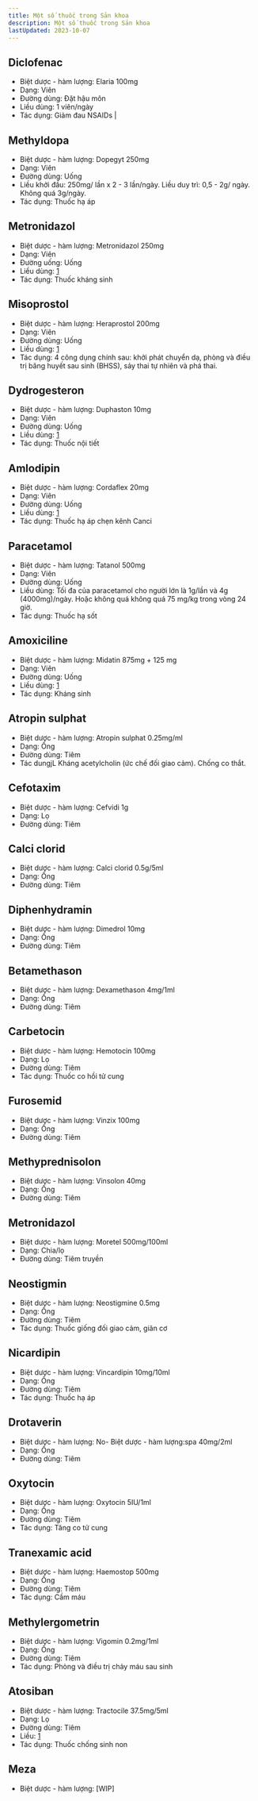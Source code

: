 ```yaml
---
title: Một số thuốc trong Sản khoa
description: Một số thuốc trong Sản khoa
lastUpdated: 2023-10-07
---
```


## Diclofenac

- Biệt dược - hàm lượng: Elaria 100mg
- Dạng: Viên
- Đường dùng: Đặt hậu môn
- Liều dùng: 1 viên/ngày
- Tác dụng: Giảm đau NSAIDs |

## Methyldopa

- Biệt dược - hàm lượng: Dopegyt 250mg
- Dạng: Viên
- Đường dùng: Uống
- Liều khởi đầu: 250mg/ lần x 2 - 3 lần/ngày. Liều duy trì: 0,5 - 2g/ ngày. Không quá 3g/ngày.
- Tác dụng: Thuốc hạ áp

## Metronidazol

- Biệt dược - hàm lượng: Metronidazol 250mg
- Dạng: Viên
- Đường uống: Uống
- Liều dùng: [1](https://www.vinmec.com/vi/thong-tin-duoc/su-dung-thuoc-toan/luu-y-ve-lieu-dung-thuoc-metronidazol/)
- Tác dụng: Thuốc kháng sinh

## Misoprostol

- Biệt dược - hàm lượng: Heraprostol 200mg
- Dạng: Viên
- Đường dùng: Uống
- Liều dùng: [1](https://www.vinmec.com/vi/thong-tin-duoc/su-dung-thuoc-toan/dung-thuoc-misoprostol-trong-san-khoa/)
- Tác dụng: 4 công dụng chính sau: khởi phát chuyển dạ, phòng và điều trị băng huyết sau sinh (BHSS), sảy thai tự nhiên và phá thai.

## Dydrogesteron

- Biệt dược - hàm lượng: Duphaston 10mg
- Dạng: Viên
- Đường dùng: Uống
- Liều dùng: [1](https://www.vinmec.com/vi/tin-tuc/thong-tin-suc-khoe/san-phu-khoa-va-ho-tro-sinh-san/cach-su-dung-thuoc-noi-tiet-duphaston-toan/)
- Tác dụng: Thuốc nội tiết

## Amlodipin

- Biệt dược - hàm lượng: Cordaflex 20mg
- Dạng: Viên
- Đường dùng: Uống
- Liều dùng: [1](https://www.vinmec.com/vi/thong-tin-duoc/su-dung-thuoc-toan/cordaflex-20mg-la-thuoc-gi/)
- Tác dụng: Thuốc hạ áp chẹn kênh Canci

## Paracetamol

- Biệt dược - hàm lượng: Tatanol 500mg
- Dạng: Viên
- Đường dùng: Uống
- Liều dùng: Tối đa của paracetamol cho người lớn là 1g/lần và 4g (4000mg)/ngày. Hoặc không quá không quá 75 mg/kg trong vòng 24 giờ.
- Tác dụng: Thuốc hạ sốt

## Amoxiciline

- Biệt dược - hàm lượng: Midatin 875mg + 125 mg
- Dạng: Viên
- Đường dùng: Uống
- Liều dùng: [1](https://www.vinmec.com/vi/thong-tin-duoc/su-dung-thuoc-toan/cong-dung-thuoc-midantin/)
- Tác dụng: Kháng sinh

## Atropin sulphat

- Biệt dược - hàm lượng: Atropin sulphat 0.25mg/ml
- Dạng: Ống
- Đường dùng: Tiêm
- Tác dungjL Kháng acetylcholin (ức chế đối giao cảm). Chống co thắt.

## Cefotaxim

- Biệt dược - hàm lượng: Cefvidi 1g
- Dạng: Lọ
- Đường dùng: Tiêm

## Calci clorid

- Biệt dược - hàm lượng: Calci clorid 0.5g/5ml
- Dạng: Ống
- Đường dùng: Tiêm

## Diphenhydramin

- Biệt dược - hàm lượng: Dimedrol 10mg
- Dạng: Ống
- Đường dùng: Tiêm

## Betamethason

- Biệt dược - hàm lượng: Dexamethason 4mg/1ml
- Dạng: Ống
- Đường dùng: Tiêm

## Carbetocin

- Biệt dược - hàm lượng: Hemotocin 100mg
- Dạng: Lọ
- Đường dùng: Tiêm
- Tác dụng: Thuốc co hồi tử cung

## Furosemid

- Biệt dược - hàm lượng: Vinzix 100mg
- Dạng: Ống
- Đường dùng: Tiêm

## Methyprednisolon

- Biệt dược - hàm lượng: Vinsolon 40mg
- Dạng: Ống
- Đường dùng: Tiêm

## Metronidazol

- Biệt dược - hàm lượng: Moretel 500mg/100ml
- Dạng: Chia/lọ
- Đường dùng: Tiêm truyền

## Neostigmin

- Biệt dược - hàm lượng: Neostigmine 0.5mg
- Dạng: Ống
- Đường dùng: Tiêm
- Tác dụng: Thuốc giống đối giao cảm, giãn cơ

## Nicardipin

- Biệt dược - hàm lượng: Vincardipin 10mg/10ml
- Dạng: Ống
- Đường dùng: Tiêm
- Tác dụng: Thuốc hạ áp

## Drotaverin

- Biệt dược - hàm lượng: No- Biệt dược - hàm lượng:spa 40mg/2ml
- Dạng: Ống
- Đường dùng: Tiêm

## Oxytocin

- Biệt dược - hàm lượng: Oxytocin 5IU/1ml
- Dạng: Ống
- Đường dùng: Tiêm
- Tác dụng: Tăng co tử cung

## Tranexamic acid

- Biệt dược - hàm lượng: Haemostop 500mg
- Dạng: Ống
- Đường dùng: Tiêm
- Tác dụng: Cầm máu

## Methylergometrin

- Biệt dược - hàm lượng: Vigomin 0.2mg/1ml
- Dạng: Ống
- Đường dùng: Tiêm
- Tác dụng: Phòng và điều trị chảy máu sau sinh

## Atosiban

- Biệt dược - hàm lượng: Tractocile 37.5mg/5ml
- Dạng: Lọ
- Đường dùng: Tiêm
- Liều: [1](https://www.vinmec.com/vi/thuoc/atosiban-33/)
- Tác dụng: Thuốc chống sinh non

## Meza

- Biệt dược - hàm lượng: [WIP]
